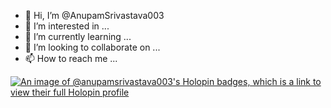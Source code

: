 - 👋 Hi, I’m @AnupamSrivastava003
- 👀 I’m interested in ...
- 🌱 I’m currently learning ...
- 💞️ I’m looking to collaborate on ...
- 📫 How to reach me ...

[![An image of @anupamsrivastava003's Holopin badges, which is a link to view their full Holopin profile](https://holopin.me/anupamsrivastava003)](https://holopin.io/@anupamsrivastava003)

<!---
AnupamSrivastava003/AnupamSrivastava003 is a ✨ special ✨ repository because its `README.md` (this file) appears on your GitHub profile.
You can click the Preview link to take a look at your changes.
--->
